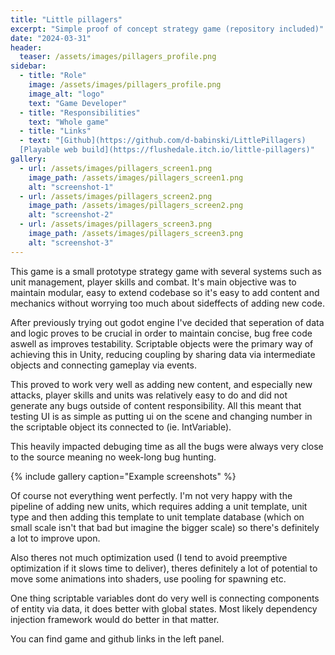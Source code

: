 ```yaml
---
title: "Little pillagers"
excerpt: "Simple proof of concept strategy game (repository included)"
date: "2024-03-31"
header:
  teaser: /assets/images/pillagers_profile.png
sidebar:
  - title: "Role"
    image: /assets/images/pillagers_profile.png
    image_alt: "logo"
    text: "Game Developer"
  - title: "Responsibilities"
    text: "Whole game"
  - title: "Links"
  - text: "[Github](https://github.com/d-babinski/LittlePillagers)
  [Playable web build](https://flushedale.itch.io/little-pillagers)"
gallery:
  - url: /assets/images/pillagers_screen1.png
    image_path: /assets/images/pillagers_screen1.png
    alt: "screenshot-1"
  - url: /assets/images/pillagers_screen2.png
    image_path: /assets/images/pillagers_screen2.png
    alt: "screenshot-2"
  - url: /assets/images/pillagers_screen3.png
    image_path: /assets/images/pillagers_screen3.png
    alt: "screenshot-3"
---
```


This game is a small prototype strategy game with several systems such as unit management, player skills and combat. It's main objective was to maintain modular, easy to extend codebase so it's easy to add content and mechanics without worrying too much about sideffects of adding new code.

After previously trying out godot engine I've decided that seperation of data and logic proves to be crucial in order to maintain concise, bug free code aswell as improves testability. Scriptable objects were the primary way of achieving this in Unity, reducing coupling by sharing data via intermediate objects and connecting gameplay via events. 

This proved to work very well as adding new content, and especially new attacks, player skills and units was relatively easy to do and did not generate any bugs outside of content responsibility. All this meant that testing UI is as simple as putting ui on the scene and changing number in the scriptable object its connected to (ie. IntVariable). 

This heavily impacted debuging time as all the bugs were always very close to the source meaning no week-long bug hunting.

{% include gallery caption="Example screenshots" %}

Of course not everything went perfectly. I'm not very happy with the pipeline of adding new units, which requires adding a unit template, unit type and then adding this template to unit template database (which on small scale isn't that bad but imagine the bigger scale) so there's definitely a lot to improve upon.

Also theres not much optimization used (I tend to avoid preemptive optimization if it slows time  to deliver), theres definitely a lot of potential to move some animations into shaders, use pooling for spawning etc.

One thing scriptable variables dont do very well is connecting components of entity via data, it does better with global states. Most likely dependency injection framework would do better in that matter.

You can find game and github links in the left panel.
